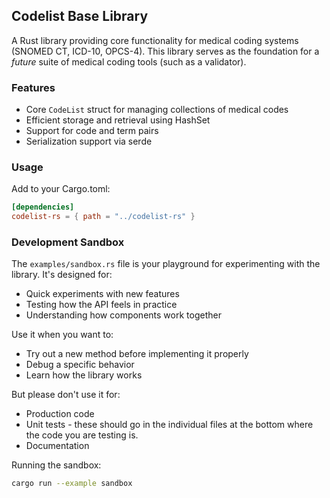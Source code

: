 ## Codelist Base Library

A Rust library providing core functionality for medical coding systems (SNOMED
CT, ICD-10, OPCS-4). This library serves as the foundation for a _future_ suite
of medical coding tools (such as a validator).

### Features

- Core `CodeList` struct for managing collections of medical codes
- Efficient storage and retrieval using HashSet
- Support for code and term pairs
- Serialization support via serde

### Usage

Add to your Cargo.toml:

```toml
[dependencies]
codelist-rs = { path = "../codelist-rs" }
```

### Development Sandbox

The `examples/sandbox.rs` file is your playground for experimenting with the
library. It's designed for:

- Quick experiments with new features
- Testing how the API feels in practice
- Understanding how components work together

Use it when you want to:

- Try out a new method before implementing it properly
- Debug a specific behavior
- Learn how the library works

But please don't use it for:

- Production code
- Unit tests - these should go in the individual files at the bottom where the
  code you are testing is.
- Documentation

Running the sandbox:

```bash
cargo run --example sandbox
```
